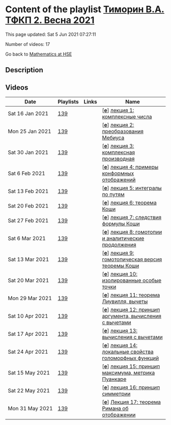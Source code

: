 # Content of the playlist [Тиморин В.А. ТФКП 2. Весна 2021](https://youtube.com/playlist?list=PLq3E5oubNNoCxtQ-TsdBARQyx5vvFwVq5)

This page updated: Sat 5 Jun 2021 07:27:11

Number of videos: 17

Go back to [Mathematics at HSE](./README.md)

## Description



## Videos

|Date|Playlists|Links|Name|
|---|---|---|---|
| Sat&nbsp;16&nbsp;Jan&nbsp;2021 | [139](./playlists/139.md "Тиморин В.А. ТФКП 2. Весна 2021") |  | [[**e**](https://studio.youtube.com/video/MgpwkNmxi9c/edit)] [лекция 1: комплексные числа](https://youtube.com/watch?v=MgpwkNmxi9c&list=PLq3E5oubNNoCxtQ-TsdBARQyx5vvFwVq5 "0. О курсе. 1. Повторение: алгебра комплексных чисел, формула Муавра, ряды, абсолютная и равномерная сходимость, топология плоскости, элементарные функции комплексной переменной.") |
| Mon&nbsp;25&nbsp;Jan&nbsp;2021 | [139](./playlists/139.md "Тиморин В.А. ТФКП 2. Весна 2021") |  | [[**e**](https://studio.youtube.com/video/CjeE12l-bKc/edit)] [лекция 2: преобразования Мебиуса](https://youtube.com/watch?v=CjeE12l-bKc&list=PLq3E5oubNNoCxtQ-TsdBARQyx5vvFwVq5 "Стереографическая проекция, преобразования Мебиуса, теорема Мебиуса, дробно-линейные преобразования, свойства инверсии.") |
| Sat&nbsp;30&nbsp;Jan&nbsp;2021 | [139](./playlists/139.md "Тиморин В.А. ТФКП 2. Весна 2021") |  | [[**e**](https://studio.youtube.com/video/JRVdKjDKmwE/edit)] [лекция 3: комплексная производная](https://youtube.com/watch?v=JRVdKjDKmwE&list=PLq3E5oubNNoCxtQ-TsdBARQyx5vvFwVq5 "Комплексная производная, голоморфные функции, дифференцирование сложной функции, теорема об обратной функции (предварительные версии), ветви логарифма и корня, условия Коши-Римана.") |
| Sat&nbsp;6&nbsp;Feb&nbsp;2021 | [139](./playlists/139.md "Тиморин В.А. ТФКП 2. Весна 2021") |  | [[**e**](https://studio.youtube.com/video/nRBzKPwckhI/edit)] [лекция 4: примеры конформных отображений](https://youtube.com/watch?v=nRBzKPwckhI&list=PLq3E5oubNNoCxtQ-TsdBARQyx5vvFwVq5 "Сопряженные гармонические функции, комплексный потенциал, построение конформных отображений в верхнюю полуплоскость.") |
| Sat&nbsp;13&nbsp;Feb&nbsp;2021 | [139](./playlists/139.md "Тиморин В.А. ТФКП 2. Весна 2021") |  | [[**e**](https://studio.youtube.com/video/7AmK4n5azDk/edit)] [лекция 5: интегралы по путям](https://youtube.com/watch?v=7AmK4n5azDk&list=PLq3E5oubNNoCxtQ-TsdBARQyx5vvFwVq5 "Интеграл по кусочно-гладкому пути. Замена параметра. Равномерная сходимость. Индекс кривой относительно точки.") |
| Sat&nbsp;20&nbsp;Feb&nbsp;2021 | [139](./playlists/139.md "Тиморин В.А. ТФКП 2. Весна 2021") |  | [[**e**](https://studio.youtube.com/video/1wxXGkN1LIk/edit)] [лекция 6: теорема Коши](https://youtube.com/watch?v=1wxXGkN1LIk&list=PLq3E5oubNNoCxtQ-TsdBARQyx5vvFwVq5 "Теорема Коши (несколько версий), первообразная, связь общей формулой Стокса, интегральная формула Коши.") |
| Sat&nbsp;27&nbsp;Feb&nbsp;2021 | [139](./playlists/139.md "Тиморин В.А. ТФКП 2. Весна 2021") |  | [[**e**](https://studio.youtube.com/video/jVZ0WkMQk_k/edit)] [лекция 7: следствия формулы Коши](https://youtube.com/watch?v=jVZ0WkMQk_k&list=PLq3E5oubNNoCxtQ-TsdBARQyx5vvFwVq5 "") |
| Sat&nbsp;6&nbsp;Mar&nbsp;2021 | [139](./playlists/139.md "Тиморин В.А. ТФКП 2. Весна 2021") |  | [[**e**](https://studio.youtube.com/video/GWMK1gVkrtI/edit)] [лекция 8: гомотопии и аналитические продолжения](https://youtube.com/watch?v=GWMK1gVkrtI&list=PLq3E5oubNNoCxtQ-TsdBARQyx5vvFwVq5 "") |
| Sat&nbsp;13&nbsp;Mar&nbsp;2021 | [139](./playlists/139.md "Тиморин В.А. ТФКП 2. Весна 2021") |  | [[**e**](https://studio.youtube.com/video/A9Ju9ylm8Gs/edit)] [лекция 9: гомотопическая версия теоремы Коши](https://youtube.com/watch?v=A9Ju9ylm8Gs&list=PLq3E5oubNNoCxtQ-TsdBARQyx5vvFwVq5 "") |
| Sat&nbsp;20&nbsp;Mar&nbsp;2021 | [139](./playlists/139.md "Тиморин В.А. ТФКП 2. Весна 2021") |  | [[**e**](https://studio.youtube.com/video/NQr-yKMLOhI/edit)] [лекция 10: изолированные особые точки](https://youtube.com/watch?v=NQr-yKMLOhI&list=PLq3E5oubNNoCxtQ-TsdBARQyx5vvFwVq5 "Изолированные особенности, ряды Лорана, теорема об устранимой особенности, полюсы, существенные особенности, теорема Сохоцкого.") |
| Mon&nbsp;29&nbsp;Mar&nbsp;2021 | [139](./playlists/139.md "Тиморин В.А. ТФКП 2. Весна 2021") |  | [[**e**](https://studio.youtube.com/video/HwB0HlWM11c/edit)] [лекция 11: теорема Лиувилля, вычеты](https://youtube.com/watch?v=HwB0HlWM11c&list=PLq3E5oubNNoCxtQ-TsdBARQyx5vvFwVq5 "") |
| Sat&nbsp;10&nbsp;Apr&nbsp;2021 | [139](./playlists/139.md "Тиморин В.А. ТФКП 2. Весна 2021") |  | [[**e**](https://studio.youtube.com/video/Jjnsk0lOd6c/edit)] [лекция 12: принцип аргумента, вычисления с вычетами](https://youtube.com/watch?v=Jjnsk0lOd6c&list=PLq3E5oubNNoCxtQ-TsdBARQyx5vvFwVq5 "") |
| Sat&nbsp;17&nbsp;Apr&nbsp;2021 | [139](./playlists/139.md "Тиморин В.А. ТФКП 2. Весна 2021") |  | [[**e**](https://studio.youtube.com/video/VRGR0JSbRVc/edit)] [лекция 13: вычисления с вычетами](https://youtube.com/watch?v=VRGR0JSbRVc&list=PLq3E5oubNNoCxtQ-TsdBARQyx5vvFwVq5 "В т.ч. \"вычет на бесконечности\".") |
| Sat&nbsp;24&nbsp;Apr&nbsp;2021 | [139](./playlists/139.md "Тиморин В.А. ТФКП 2. Весна 2021") |  | [[**e**](https://studio.youtube.com/video/sQ_SToqlPM0/edit)] [лекция 14: локальные свойства голоморфных функций](https://youtube.com/watch?v=sQ_SToqlPM0&list=PLq3E5oubNNoCxtQ-TsdBARQyx5vvFwVq5 "Принцип сохранения области, теорема об обратной функции, разветвленные накрытия.") |
| Sat&nbsp;15&nbsp;May&nbsp;2021 | [139](./playlists/139.md "Тиморин В.А. ТФКП 2. Весна 2021") |  | [[**e**](https://studio.youtube.com/video/9Ua7sKHjh9k/edit)] [лекция 15: принцип максимума, метрика Пуанкаре](https://youtube.com/watch?v=9Ua7sKHjh9k&list=PLq3E5oubNNoCxtQ-TsdBARQyx5vvFwVq5 "") |
| Sat&nbsp;22&nbsp;May&nbsp;2021 | [139](./playlists/139.md "Тиморин В.А. ТФКП 2. Весна 2021") |  | [[**e**](https://studio.youtube.com/video/jRR2E7n-pJM/edit)] [лекция 16: принцип симметрии](https://youtube.com/watch?v=jRR2E7n-pJM&list=PLq3E5oubNNoCxtQ-TsdBARQyx5vvFwVq5 "") |
| Mon&nbsp;31&nbsp;May&nbsp;2021 | [139](./playlists/139.md "Тиморин В.А. ТФКП 2. Весна 2021") |  | [[**e**](https://studio.youtube.com/video/ZOZjvlSErvk/edit)] [Лекция 17: теорема Римана об отображении](https://youtube.com/watch?v=ZOZjvlSErvk&list=PLq3E5oubNNoCxtQ-TsdBARQyx5vvFwVq5 "") |
